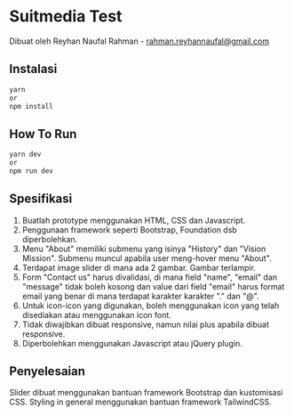 # Suitmedia Test

Dibuat oleh Reyhan Naufal Rahman - rahman.reyhannaufal@gmail.com

## Instalasi

```bash
yarn
or
npm install
```

## How To Run

```bash
yarn dev
or
npm run dev
```

## Spesifikasi

1. Buatlah prototype menggunakan HTML, CSS dan Javascript.
2. Penggunaan framework seperti Bootstrap, Foundation dsb diperbolehkan.
3. Menu "About" memiliki submenu yang isinya "History" dan "Vision Mission". Submenu muncul apabila user meng-hover menu "About".
4. Terdapat image slider di mana ada 2 gambar. Gambar terlampir.
5. Form "Contact us" harus divalidasi, di mana field "name", "email" dan "message" tidak boleh kosong dan value dari field "email" harus format email yang benar di mana terdapat karakter karakter "." dan "@".
6. Untuk icon-icon yang digunakan, boleh menggunakan icon yang telah disediakan atau menggunakan icon font.
7. Tidak diwajibkan dibuat responsive, namun nilai plus apabila dibuat responsive.
8. Diperbolehkan menggunakan Javascript atau jQuery plugin.

## Penyelesaian

Slider dibuat menggunakan bantuan framework Bootstrap dan kustomisasi CSS. Styling in general menggunakan bantuan framework TailwindCSS.
